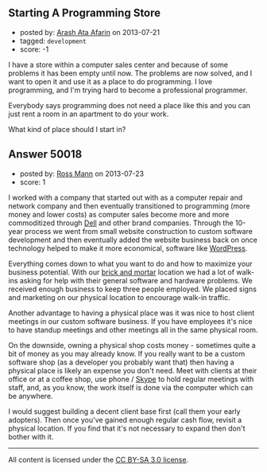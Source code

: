 ## Starting A Programming Store

- posted by: [Arash Ata Afarin](https://stackexchange.com/users/-1/17238-arash-ata-afarin) on 2013-07-21
- tagged: `development`
- score: -1

I have a store within a computer sales center and because of some problems it has been empty until now. The problems are now solved, and I want to open it and use it as a place to do programming. I love programming, and I'm trying hard to become a professional programmer.

Everybody says programming does not need a place like this and you can just rent a room in an apartment to do your work.

What kind of place should I start in?



## Answer 50018

- posted by: [Ross Mann](https://stackexchange.com/users/-1/27113-ross-mann) on 2013-07-23
- score: 1

<p>I worked with a company that started out with as a computer repair and network company and then eventually transitioned to programming (more money and lower costs) as computer sales become more and more commoditized through <a href="http://en.wikipedia.org/wiki/Dell" rel="nofollow">Dell</a> and other brand companies. Through the 10-year process we went from small website construction to custom software development and then eventually added the website business back on once technology helped to make it more economical, software like <a href="http://en.wikipedia.org/wiki/WordPress" rel="nofollow">WordPress</a>. </p>

<p>Everything comes down to what you want to do and how to maximize your business potential. With our <a href="http://en.wikipedia.org/wiki/Brick_and_mortar" rel="nofollow">brick and mortar</a> location we had a lot of walk-ins asking for help with their general software and hardware problems. We received enough business to keep three people employed. We placed signs and marketing on our physical location to encourage walk-in traffic.</p>

<p>Another advantage to having a physical place was it was nice to host client meetings in our custom software business. If you have employees it's nice to have standup meetings and other meetings all in the same physical room. </p>

<p>On the downside, owning a physical shop costs money - sometimes quite a bit of money as you may already know. If you really want to be a custom software shop (as a developer you probably want that) then having a physical place is likely an expense you don't need. Meet with clients at their office or at a coffee shop, use phone / <a href="http://en.wikipedia.org/wiki/Skype" rel="nofollow">Skype</a> to hold regular meetings with staff, and, as you know, the work itself is done via the computer which can be anywhere.</p>

<p>I would suggest building a decent client base first (call them your early adopters). Then once you've gained enough regular cash flow, revisit a physical location. If you find that it's not necessary to expand then don't bother with it.</p>




---

All content is licensed under the [CC BY-SA 3.0 license](https://creativecommons.org/licenses/by-sa/3.0/).

